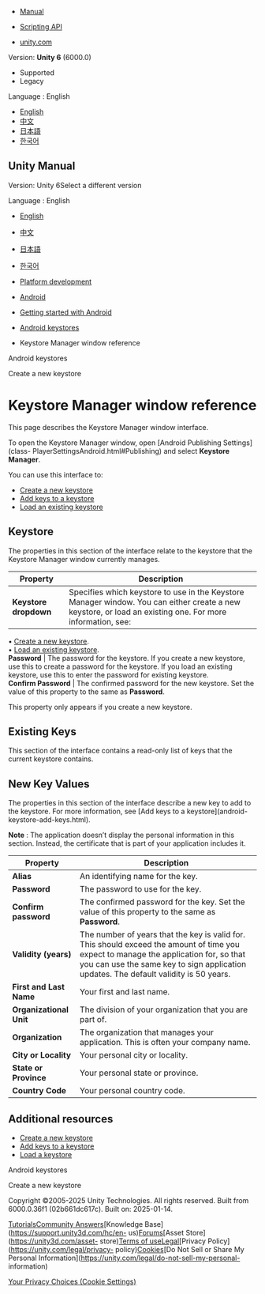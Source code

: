 [](https://docs.unity3d.com)

  * [Manual](../Manual/index.html)
  * [Scripting API](../ScriptReference/index.html)

  * [unity.com](https://unity.com/)

Version: **Unity 6** (6000.0)

  * Supported
  * Legacy

Language : English

  * [English](/Manual/android-keystore-manager.html)
  * [中文](/cn/current/Manual/android-keystore-manager.html)
  * [日本語](/ja/current/Manual/android-keystore-manager.html)
  * [한국어](/kr/current/Manual/android-keystore-manager.html)

[](https://docs.unity3d.com)

## Unity Manual

Version: Unity 6Select a different version

Language : English

  * [English](/Manual/android-keystore-manager.html)
  * [中文](/cn/current/Manual/android-keystore-manager.html)
  * [日本語](/ja/current/Manual/android-keystore-manager.html)
  * [한국어](/kr/current/Manual/android-keystore-manager.html)

  * [Platform development ](PlatformSpecific.html)
  * [Android](android.html)
  * [Getting started with Android](android-getting-started.html)
  * [Android keystores](android-keystore.html)
  * Keystore Manager window reference

[](android-keystore.html)

Android keystores

[](android-keystore-create.html)

Create a new keystore

# Keystore Manager window reference

This page describes the Keystore Manager window interface.

To open the Keystore Manager window, open [Android Publishing Settings](class-
PlayerSettingsAndroid.html#Publishing) and select **Keystore Manager**.

You can use this interface to:

  * [Create a new keystore](android-keystore-create.html)
  * [Add keys to a keystore](android-keystore-add-keys.html)
  * [Load an existing keystore](android-keystore-load.html)

## Keystore

The properties in this section of the interface relate to the keystore that
the Keystore Manager window currently manages.

**Property** | **Description**  
---|---  
**Keystore dropdown** | Specifies which keystore to use in the Keystore Manager window. You can either create a new keystore, or load an existing one. For more information, see:  
• [Create a new keystore](android-keystore-create.html).  
• [Load an existing keystore](android-keystore-load.html).  
**Password** | The password for the keystore. If you create a new keystore, use this to create a password for the keystore. If you load an existing keystore, use this to enter the password for existing keystore.  
**Confirm Password** | The confirmed password for the new keystore. Set the value of this property to the same as **Password**.  
  
This property only appears if you create a new keystore.  
  
## Existing Keys

This section of the interface contains a read-only list of keys that the
current keystore contains.

## New Key Values

The properties in this section of the interface describe a new key to add to
the keystore. For more information, see [Add keys to a keystore](android-
keystore-add-keys.html).

**Note** : The application doesn’t display the personal information in this
section. Instead, the certificate that is part of your application includes
it.

**Property** | **Description**  
---|---  
**Alias** | An identifying name for the key.  
**Password** | The password to use for the key.  
**Confirm password** | The confirmed password for the key. Set the value of this property to the same as **Password**.  
**Validity (years)** | The number of years that the key is valid for. This should exceed the amount of time you expect to manage the application for, so that you can use the same key to sign application updates. The default validity is 50 years.  
**First and Last Name** | Your first and last name.  
**Organizational Unit** | The division of your organization that you are part of.  
**Organization** | The organization that manages your application. This is often your company name.  
**City or Locality** | Your personal city or locality.  
**State or Province** | Your personal state or province.  
**Country Code** | Your personal country code.  
  
## Additional resources

  * [Create a new keystore](android-keystore-create.html)
  * [Add keys to a keystore](android-keystore-add-keys.html)
  * [Load a keystore](android-keystore-load.html)

[](android-keystore.html)

Android keystores

[](android-keystore-create.html)

Create a new keystore

Copyright ©2005-2025 Unity Technologies. All rights reserved. Built from
6000.0.36f1 (02b661dc617c). Built on: 2025-01-14.

[Tutorials](https://learn.unity.com/)[Community
Answers](https://answers.unity3d.com)[Knowledge
Base](https://support.unity3d.com/hc/en-
us)[Forums](https://forum.unity3d.com)[Asset Store](https://unity3d.com/asset-
store)[Terms of
use](https://docs.unity3d.com/Manual/TermsOfUse.html)[Legal](https://unity.com/legal)[Privacy
Policy](https://unity.com/legal/privacy-
policy)[Cookies](https://unity.com/legal/cookie-policy)[Do Not Sell or Share
My Personal Information](https://unity.com/legal/do-not-sell-my-personal-
information)

[Your Privacy Choices (Cookie Settings)](javascript:void\(0\);)

